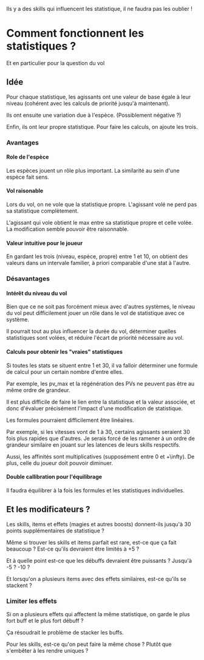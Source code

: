 Ils y a des skills qui influencent les statistique, il ne faudra pas les oublier !

# Comment fonctionnent les statistiques ?

Et en particulier pour la question du vol

## Idée

Pour chaque statistique, les agissants ont une valeur de base égale à leur niveau (cohérent avec les calculs de priorité jusqu'à maintenant).

Ils ont ensuite une variation due à l'espèce. (Possiblement négative ?)

Enfin, ils ont leur propre statistique. Pour faire les calculs, on ajoute les trois.

### Avantages

#### Role de l'espèce

Les espèces jouent un rôle plus important. La similarité au sein d'une espèce fait sens.

#### Vol raisonable

Lors du vol, on ne vole que la statistique propre. L'agissant volé ne perd pas sa statistique complètement.

L'agissant qui vole obtient le max entre sa statistique propre et celle volée. La modification semble pouvoir être raisonnable.

#### Valeur intuitive pour le joueur

En gardant les trois (niveau, espèce, propre) entre 1 et 10, on obtient des valeurs dans un intervale familier, à priori comparable d'une stat à l'autre.

### Désavantages

#### Intérêt du niveau du vol

Bien que ce ne soit pas forcément mieux avec d'autres systèmes, le niveau du vol peut difficilement jouer un rôle dans le vol de statistique avec ce système.

Il pourrait tout au plus influencer la durée du vol, déterminer quelles statistiques sont volées, et réduire l'écart de priorité nécessaire au vol.

#### Calculs pour obtenir les "vraies" statistiques

Si toutes les stats se situent entre 1 et 30, il va falloir déterminer une formule de calcul pour un certain nombre d'entre elles.

Par exemple, les pv_max et la régénération des PVs ne peuvent pas être au même ordre de grandeur.

Il est plus difficile de faire le lien entre la statistique et la valeur associée, et donc d'évaluer précisément l'impact d'une modification de statistique.

Les formules pourraient difficilement être linéaires.

Par exemple, si les vitesses vont de 1 à 30, certains agissants seraient 30 fois plus rapides que d'autres. Je serais forcé de les ramener à un ordre de grandeur similaire en jouant sur les latences de leurs skills respectifs.

Aussi, les affinités sont multiplicatives (supposément entre 0 et +\infty). De plus, celle du joueur doit pouvoir diminuer.

#### Double callibration pour l'équilibrage

Il faudra équilibrer à la fois les formules et les statistiques individuelles.

## Et les modificateurs ?

Les skills, items et effets (magies et autres boosts) donnent-ils jusqu'à 30 points supplémentaires de statistique ?

Même si trouver les skills et items parfait est rare, est-ce que ça fait beaucoup ? Est-ce qu'ils devraient être limités à +5 ?

Et à quelle point est-ce que les débuffs devraient être puissants ? Jusqu'à -5 ? -10 ?

Et lorsqu'on a plusieurs items avec des effets similaires, est-ce qu'ils se stackent ?

### Limiter les effets

Si on a plusieurs effets qui affectent la même statistique, on garde le plus fort buff et le plus fort débuff ?

Ça résoudrait le problème de stacker les buffs.

Pour les skills, est-ce qu'on peut faire la même chose ?
Plutôt que s'embêter à les rendre uniques ?

